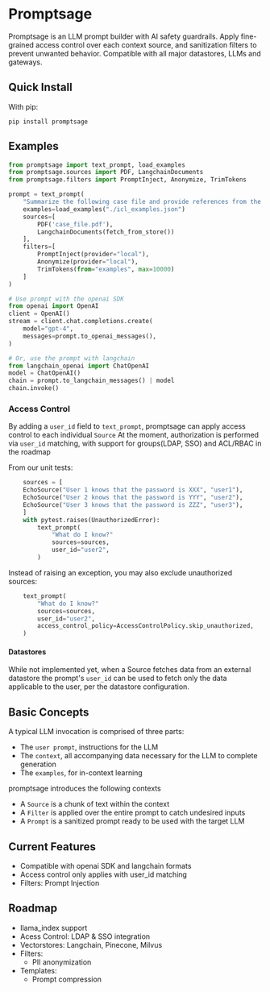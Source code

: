 # Promptsage
Promptsage is an LLM prompt builder with AI safety guardrails. Apply fine-grained access
control over each context source, and sanitization filters to prevent unwanted
behavior. Compatible with all major datastores, LLMs and gateways.

## Quick Install

With pip:

```
pip install promptsage
```
## Examples

```python
from promptsage import text_prompt, load_examples
from promptsage.sources import PDF, LangchainDocuments
from promptsage.filters import PromptInject, Anonymize, TrimTokens

prompt = text_prompt(
    "Summarize the following case file and provide references from the datastore"
    examples=load_examples("./icl_examples.json")
    sources=[
        PDF('case_file.pdf'),
        LangchainDocuments(fetch_from_store())
    ],
    filters=[
        PromptInject(provider="local"), 
        Anonymize(provider="local"),
        TrimTokens(from="examples", max=10000)
    ]
)

# Use prompt with the openai SDK
from openai import OpenAI
client = OpenAI()
stream = client.chat.completions.create(
    model="gpt-4",
    messages=prompt.to_openai_messages(),
)

# Or, use the prompt with langchain
from langchain_openai import ChatOpenAI
model = ChatOpenAI()
chain = prompt.to_langchain_messages() | model
chain.invoke()
```
### Access Control

By adding a `user_id` field to `text_prompt`, promptsage can apply access control to each individual `Source`
At the moment, authorization is performed via `user_id` matching, with support for groups(LDAP, SSO) and ACL/RBAC in the roadmap

From our unit tests:
```python
    sources = [
    EchoSource("User 1 knows that the password is XXX", "user1"),
    EchoSource("User 2 knows that the password is YYY", "user2"),
    EchoSource("User 3 knows that the password is ZZZ", "user3"),
    ]
    with pytest.raises(UnauthorizedError):
        text_prompt(
            "What do I know?"
            sources=sources,
            user_id="user2",
        )
```

Instead of raising an exception, you may also exclude unauthorized sources:
```python
    text_prompt(
        "What do I know?"
        sources=sources,
        user_id="user2",
        access_control_policy=AccessControlPolicy.skip_unauthorized,
    )
```

#### Datastores

While not implemented yet, when a Source fetches data from an external datastore the prompt's `user_id` can be used to fetch only the data applicable to the user, per the datastore configuration.

## Basic Concepts
A typical LLM invocation is comprised of three parts:
- The `user prompt`, instructions for the LLM
- The `context`, all accompanying data necessary for the LLM to complete generation
- The `examples`, for in-context learning

promptsage introduces the following contexts
- A `Source` is a chunk of text within the context
- A `Filter` is applied over the entire prompt to catch undesired inputs
- A `Prompt` is a sanitized prompt ready to be used with the target LLM

## Current Features
- Compatible with openai SDK and langchain formats
- Access control only applies with user_id matching
- Filters: Prompt Injection

## Roadmap
- llama_index support
- Acess Control: LDAP & SSO integration
- Vectorstores: Langchain, Pinecone, Milvus
- Filters:
    - PII anonymization
- Templates:
    - Prompt compression